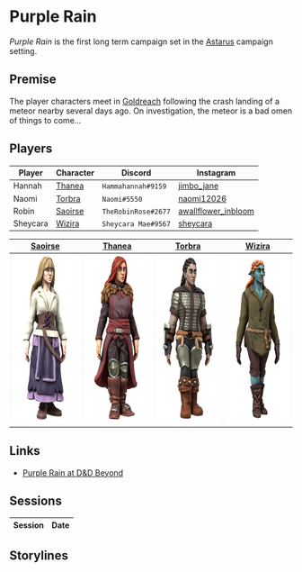 # Purple Rain

*Purple Rain* is the first long term campaign set in the [Astarus](../../astarus/README.md) campaign setting.

## Premise

The player characters meet in [Goldreach](../../astarus/civilisations/kingdom-of-astor/settlements/goldreach/README.md) following the crash landing of a meteor nearby several days ago. On investigation, the meteor is a bad omen of things to come...

## Players

| Player | Character | Discord | Instagram |
| --- | --- | --- | ---|
| Hannah | [Thanea](../../astarus/people/thanea.md) | `Hammahannah#9159` | [jimbo_jane](https://www.instagram.com/jimbo_jane/) |
| Naomi | [Torbra](../../astarus/people/torbra.md) | `Naomi#5550` | [naomi12026](https://www.instagram.com/naomi12026/) |
| Robin | [Saoirse](../../astarus/people/saoirse.md) | `TheRobinRose#2677` | [awallflower_inbloom](https://www.instagram.com/awallflower_inbloom/) |
| Sheycara | [Wizira](../../astarus/people/wizira.md) | `Sheycara Mae#9567` | [sheycara](https://www.instagram.com/sheycara/) |

| [Saoirse](../../astarus/people/saoirse.md) | [Thanea](../../astarus/people/thanea.md) | [Torbra](../../astarus/people/torbra.md) | [Wizira](../../astarus/people/wizira.md) |
|:---:|:---:|:---:|:---:|
| <img src="../../images/people/saoirse.png" height="300" /> | <img src="../../images/people/thanea.png" height="300" /> | <img src="../../images/people/torbra.png" height="300" /> | <img src="../../images/people/wizira.png" height="300" /> |

## Links

- [Purple Rain at D&D Beyond](https://www.dndbeyond.com/campaigns/1397675)

## Sessions

| Session | Date |
| --- | --- |


## Storylines
